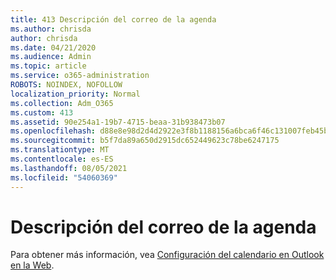 ```yaml
---
title: 413 Descripción del correo de la agenda
ms.author: chrisda
author: chrisda
ms.date: 04/21/2020
ms.audience: Admin
ms.topic: article
ms.service: o365-administration
ROBOTS: NOINDEX, NOFOLLOW
localization_priority: Normal
ms.collection: Adm_O365
ms.custom: 413
ms.assetid: 90e254a1-19b7-4715-beaa-31b938473b07
ms.openlocfilehash: d88e8e98d2d4d2922e3f8b1188156a6bca6f46c131007feb45b745f36f2ff46d
ms.sourcegitcommit: b5f7da89a650d2915dc652449623c78be6247175
ms.translationtype: MT
ms.contentlocale: es-ES
ms.lasthandoff: 08/05/2021
ms.locfileid: "54060369"
---
```

# <a name="understanding-agenda-mail"></a>Descripción del correo de la agenda

Para obtener más información, vea [Configuración del calendario en Outlook en la Web](https://support.office.com/article/12cba5a4-4f95-4d00-bfc3-b694aa67ac8f.aspx).
